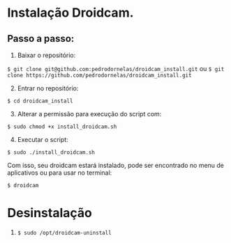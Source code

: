 # Instalação Droidcam.

## Passo a passo:
  1. Baixar o repositório:

  ```$ git clone git@github.com:pedrodornelas/droidcam_install.git```
  ou
  ```$ git clone https://github.com/pedrodornelas/droidcam_install.git```

  2. Entrar no repositório:

  ```$ cd droidcam_install```
  
  3. Alterar a permissão para execução do script com:
  
  ```$ sudo chmod +x install_droidcam.sh```
  
  4. Executar o script:
  
  ```$ sudo ./install_droidcam.sh```
  
  Com isso, seu droidcam estará instalado, pode ser encontrado no menu de aplicativos ou para usar no terminal:
  
  ```$ droidcam```
  
# Desinstalação

1. ```$ sudo /opt/droidcam-uninstall```
